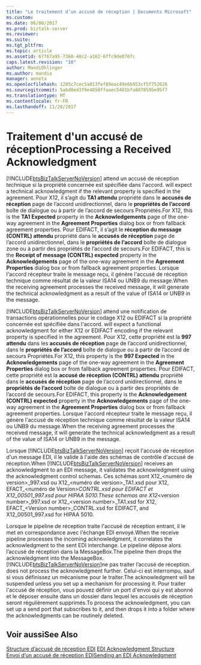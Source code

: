 ```yaml
---
title: "Le traitement d’un accusé de réception | Documents Microsoft"
ms.custom: 
ms.date: 06/08/2017
ms.prod: biztalk-server
ms.reviewer: 
ms.suite: 
ms.tgt_pltfrm: 
ms.topic: article
ms.assetid: 67f67a95-7368-40c2-a162-6ffc9de076fc
caps.latest.revision: "10"
author: MandiOhlinger
ms.author: mandia
manager: anneta
ms.openlocfilehash: 1205c7cec5a013fef89eac49e6b953cf5f752626
ms.sourcegitcommit: 5abd0ed3f9e4858ffaaec5481bfa8878595e95f7
ms.translationtype: MT
ms.contentlocale: fr-FR
ms.lasthandoff: 11/28/2017
---
```

# <a name="processing-a-received-acknowledgment"></a><span data-ttu-id="590cd-102">Traitement d'un accusé de réception</span><span class="sxs-lookup"><span data-stu-id="590cd-102">Processing a Received Acknowledgment</span></span>
[!INCLUDE[btsBizTalkServerNoVersion](../includes/btsbiztalkservernoversion-md.md)]<span data-ttu-id="590cd-103"> attend un accusé de réception technique si la propriété concernée est spécifiée dans l'accord.</span><span class="sxs-lookup"><span data-stu-id="590cd-103"> will expect a technical acknowledgment if the relevant property is specified in the agreement.</span></span> <span data-ttu-id="590cd-104">Pour X12, il s’agit du **TA1 attendu** propriété dans le **accusés de réception** page de l’accord unidirectionnel, dans le **propriétés de l’accord** boîte de dialogue ou à partir de l’accord de secours Propriétés.</span><span class="sxs-lookup"><span data-stu-id="590cd-104">For X12, this is the **TA1 Expected** property in the **Acknowledgements** page of the one-way agreement in the **Agreement Properties** dialog box or from fallback agreement properties.</span></span> <span data-ttu-id="590cd-105">Pour EDIFACT, il s’agit le **réception du message (CONTRL) attendu** propriété dans le **accusés de réception** page de l’accord unidirectionnel, dans le **propriétés de l’accord** boîte de dialogue zone ou à partir des propriétés de l’accord de secours.</span><span class="sxs-lookup"><span data-stu-id="590cd-105">For EDIFACT, this is the **Receipt of message (CONTRL) expected** property in the **Acknowledgements** page of the one-way agreement in the **Agreement Properties** dialog box or from fallback agreement properties.</span></span> <span data-ttu-id="590cd-106">Lorsque l'accord récepteur traite le message reçu, il génère l'accusé de réception technique comme résultat de la valeur ISA14 ou UNB9 du message.</span><span class="sxs-lookup"><span data-stu-id="590cd-106">When the receiving agreement processes the received message, it will generate the technical acknowledgment as a result of the value of ISA14 or UNB9 in the message.</span></span>  
  
 [!INCLUDE[btsBizTalkServerNoVersion](../includes/btsbiztalkservernoversion-md.md)]<span data-ttu-id="590cd-107"> attend une notification de transactions opérationnelles pour le codage X12 ou EDIFACT si la propriété concernée est spécifiée dans l'accord.</span><span class="sxs-lookup"><span data-stu-id="590cd-107"> will expect a functional acknowledgment for either X12 or EDIFACT encoding if the relevant property is specified in the agreement.</span></span> <span data-ttu-id="590cd-108">Pour X12, cette propriété est la **997 attendu** dans les **accusés de réception** page de l’accord unidirectionnel, dans le **propriétés de l’accord** boîte de dialogue ou à partir de l’accord de secours Propriétés.</span><span class="sxs-lookup"><span data-stu-id="590cd-108">For X12, this property is the **997 Expected** in the **Acknowledgements** page of the one-way agreement in the **Agreement Properties** dialog box or from fallback agreement properties.</span></span> <span data-ttu-id="590cd-109">Pour EDIFACT, cette propriété est la **accusé de réception (CONTRL) attendu** propriété dans le **accusés de réception** page de l’accord unidirectionnel, dans le **propriétés de l’accord** boîte de dialogue ou à partir des propriétés de l’accord de secours.</span><span class="sxs-lookup"><span data-stu-id="590cd-109">For EDIFACT, this property is the **Acknowledgement (CONTRL) expected** property in the **Acknowledgements** page of the one-way agreement in the **Agreement Properties** dialog box or from fallback agreement properties.</span></span> <span data-ttu-id="590cd-110">Lorsque l'accord récepteur traite le message reçu, il génère l'accusé de réception technique comme résultat de la valeur ISA14 ou UNB9 du message.</span><span class="sxs-lookup"><span data-stu-id="590cd-110">When the receiving agreement processes the received message, it will generate the technical acknowledgment as a result of the value of ISA14 or UNB9 in the message.</span></span>  
  
 <span data-ttu-id="590cd-111">Lorsque [!INCLUDE[btsBizTalkServerNoVersion](../includes/btsbiztalkservernoversion-md.md)] reçoit l'accusé de réception d'un message EDI, il le valide à l'aide des schémas de contrôle d'accusé de réception.</span><span class="sxs-lookup"><span data-stu-id="590cd-111">When [!INCLUDE[btsBizTalkServerNoVersion](../includes/btsbiztalkservernoversion-md.md)] receives an acknowledgment to an EDI message, it validates the acknowledgment using the acknowledgment control schemas.</span></span> <span data-ttu-id="590cd-112">Ces schémas sont X12_\<numéro de version\>_997.xsd ou X12\_\<numéro de version\>_TA1.xsd pour X12, EFACT\_\<numéro de Version\>_CONTRL.xsd pour EDIFACT et X12_00501_997.xsd pour HIPAA 5010.</span><span class="sxs-lookup"><span data-stu-id="590cd-112">These schemas are X12_\<version number\>_997.xsd or X12\_\<version number\>_TA1.xsd for X12, EFACT\_\<Version number\>_CONTRL.xsd for EDIFACT, and X12_00501_997.xsd for HIPAA 5010.</span></span>  
  
 <span data-ttu-id="590cd-113">Lorsque le pipeline de réception traite l'accusé de réception entrant, il le met en correspondance avec l'échange EDI envoyé.</span><span class="sxs-lookup"><span data-stu-id="590cd-113">When the receive pipeline processes the incoming acknowledgment, it correlates the acknowledgment to the sent EDI interchange.</span></span> <span data-ttu-id="590cd-114">Le pipeline dépose alors l’accusé de réception dans la MessageBox.</span><span class="sxs-lookup"><span data-stu-id="590cd-114">The pipeline then drops the acknowledgment into the MessageBox.</span></span> [!INCLUDE[btsBizTalkServerNoVersion](../includes/btsbiztalkservernoversion-md.md)]<span data-ttu-id="590cd-115">ne pas traiter l’accusé de réception.</span><span class="sxs-lookup"><span data-stu-id="590cd-115"> does not process the acknowledgment further.</span></span> <span data-ttu-id="590cd-116">Celui-ci est interrompu, sauf si vous définissez un mécanisme pour le traiter.</span><span class="sxs-lookup"><span data-stu-id="590cd-116">The acknowledgment will be suspended unless you set up a mechanism for processing it.</span></span> <span data-ttu-id="590cd-117">Pour traiter l'accusé de réception, vous pouvez définir un port d'envoi qui y est abonné et le déposer ensuite dans un dossier dans lequel les accusés de réception seront régulièrement supprimés.</span><span class="sxs-lookup"><span data-stu-id="590cd-117">To process the acknowledgment, you can set up a send port that subscribes to it, and then drops it into a folder where the acknowledgments can be routinely deleted.</span></span>  
  
## <a name="see-also"></a><span data-ttu-id="590cd-118">Voir aussi</span><span class="sxs-lookup"><span data-stu-id="590cd-118">See Also</span></span>  
 <span data-ttu-id="590cd-119">[Structure d’accusé de réception EDI](../core/edi-acknowledgment-structure.md) </span><span class="sxs-lookup"><span data-stu-id="590cd-119">[EDI Acknowledgment Structure](../core/edi-acknowledgment-structure.md) </span></span>  
 [<span data-ttu-id="590cd-120">Envoi d’un accusé de réception EDI</span><span class="sxs-lookup"><span data-stu-id="590cd-120">Sending an EDI Acknowledgment</span></span>](../core/sending-an-edi-acknowledgment.md)